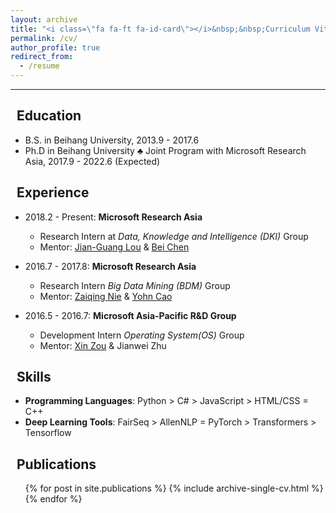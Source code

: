 ```yaml
---
layout: archive
title: "<i class=\"fa fa-ft fa-id-card\"></i>&nbsp;&nbsp;Curriculum Vitae"
permalink: /cv/
author_profile: true
redirect_from:
  - /resume
---
```


---

## <i class="fa fa-ft fa-university"></i>&nbsp;&nbsp;Education

* B.S. in Beihang University, 2013.9 - 2017.6
* Ph.D in Beihang University ♣ Joint Program with Microsoft Research Asia, 2017.9 - 2022.6 (Expected)

## <i class="fa fa-ft fa-users"></i>&nbsp;&nbsp;Experience

* 2018.2 - Present: **Microsoft Research Asia**
  * Research Intern at *Data, Knowledge and Intelligence (DKI)* Group
  * Mentor: [Jian-Guang Lou](https://www.microsoft.com/en-us/research/people/jlou/) & [Bei Chen](https://www.microsoft.com/en-us/research/people/beichen/)

* 2016.7 - 2017.8: **Microsoft Research Asia**
  * Research Intern *Big Data Mining (BDM)* Group
  * Mentor: [Zaiqing Nie](https://scholar.google.com/citations?user=Qg7T6vUAAAAJ) & [Yohn Cao](https://scholar.google.com/citations?user=gvrU1lkAAAAJ)

* 2016.5 - 2016.7: **Microsoft Asia-Pacific R&D Group**
  * Development Intern *Operating System(OS)* Group
  * Mentor: [Xin Zou](https://www.linkedin.com/in/xinzou) & Jianwei Zhu

## <i class="fa fa-ft fa-cogs"></i>&nbsp;&nbsp;Skills

* **Programming Languages**: Python > C# > JavaScript > HTML/CSS = C++
* **Deep Learning Tools**:  FairSeq > AllenNLP = PyTorch > Transformers > Tensorflow

## <i class="fa fa-ft fa-book"></i>&nbsp;&nbsp;Publications
  <ul>{% for post in site.publications %}
    {% include archive-single-cv.html %}
  {% endfor %}</ul>
